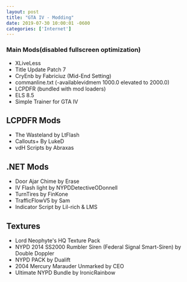 ```yaml
--- 
layout: post
title: "GTA IV - Modding"
date: 2019-07-30 10:00:01 -0600
categories: ['Internet']
---
```


### Main Mods(disabled fullscreen optimization)
* XLiveLess
* Title Update Patch 7
* CryEnb by Fabriciuz (Mid-End Setting)
* commanline.txt (-availablevidmem 1000.0 elevated to 2000.0)
* LCPDFR (bundled with mod loaders)
* ELS 8.5
* Simple Trainer for GTA IV
## LCPDFR Mods
* The Wasteland by LtFlash 
* Callouts+ By LukeD
* vdH Scripts by Abraxas
## .NET Mods
* Door Ajar Chime by Erase
* IV Flash light by NYPDDetectiveODonnell
* TurnTires by FinKone
* TrafficFlowV5 by Sam
* Indicator Script by Lil-rich & LMS
## Textures 
* Lord Neophyte's HQ Texture Pack
* NYPD 2014 SS2000 Rumbler Siren (Federal Signal Smart-Siren) by Double Doppler
* NYPD PACK by Dualift
* 2004 Mercury Marauder Unmarked by CEO
* Ultimate NYPD Bundle by IronicRainbow

